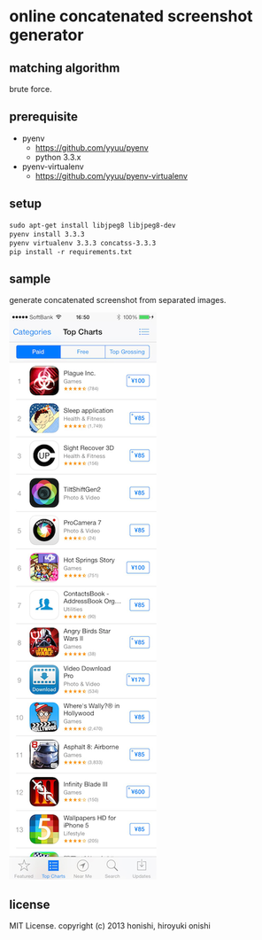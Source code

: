 online concatenated screenshot generator
==

matching algorithm
--
brute force.

prerequisite
--
* pyenv
    * https://github.com/yyuu/pyenv
    * python 3.3.x
* pyenv-virtualenv
    * https://github.com/yyuu/pyenv-virtualenv

setup
--
````
sudo apt-get install libjpeg8 libjpeg8-dev
pyenv install 3.3.3
pyenv virtualenv 3.3.3 concatss-3.3.3
pip install -r requirements.txt
````

sample
--
generate concatenated screenshot from separated images.

![screenshot](./sample/output_resized.png)

license
--
MIT License.
copyright (c) 2013 honishi, hiroyuki onishi
